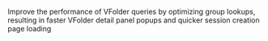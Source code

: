 Improve the performance of VFolder queries by optimizing group lookups, resulting in faster VFolder detail panel popups and quicker session creation page loading

